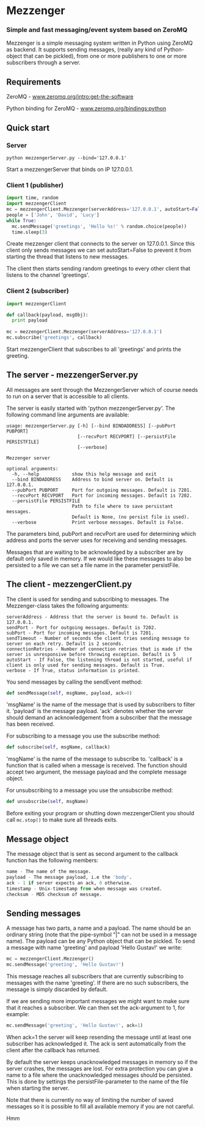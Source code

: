 # Mezzenger
### Simple and fast messaging/event system based on ZeroMQ

Mezzenger is a simple messaging system written in Python using ZeroMQ as backend.
It supports sending messages, (really any kind of Python-object that can be pickled), from one or more publishers to one or more subscribers through a server.

## Requirements
ZeroMQ - www.zeromq.org/intro:get-the-software

Python binding for ZeroMQ - www.zeromq.org/bindings:python

## Quick start
### Server
```
python mezzengerServer.py --bind='127.0.0.1'
```
Start a mezzengerServer that binds on IP 127.0.0.1.

### Client 1 (publisher)
```python
import time, random
import mezzengerClient
mc = mezzengerClient.Mezzenger(serverAddress='127.0.0.1', autoStart=False)
people = ['John', 'David', 'Lucy']
while True:
  mc.sendMessage('greetings', 'Hello %s!' % random.choice(people))
  time.sleep(3)
```
Create mezzenger client that connects to the server on 127.0.0.1. Since this client only sends messages we can set autoStart=False to prevent it from starting the thread that listens to new messages.

The client then starts sending random greetings to every other client that listens to the channel 'greetings'.

### Client 2 (subscriber)
```python
import mezzengerClient

def callback(payload, msgObj):
  print payload
  
mc = mezzengerClient.Mezzenger(serverAddress='127.0.0.1')
mc.subscribe('greetings', callback)
```
Start mezzengerClient that subscribes to all 'greetings' and prints the greeting.


## The server - mezzengerServer.py
All messages are sent through the MezzengerServer which of course needs to run on a server that is accessible to all clients.

The server is easily started with 'python mezzengerServer.py'. The following command line arguments are available:
```
usage: mezzengerServer.py [-h] [--bind BINDADDRESS] [--pubPort PUBPORT]
                          [--recvPort RECVPORT] [--persistFile PERSISTFILE]
                          [--verbose]

Mezzenger server

optional arguments:
  -h, --help            show this help message and exit
  --bind BINDADDRESS    Address to bind server on. Default is 127.0.0.1.
  --pubPort PUBPORT     Port for outgoing messages. Default is 7201.
  --recvPort RECVPORT   Port for incoming messages. Default is 7202.
  --persistFile PERSISTFILE
                        Path to file where to save persistant messages.
                        Default is None, (no persist file is used).
  --verbose             Print verbose messages. Default is False.
```
The parameters bind, pubPort and recvPort are used for determining which address and ports the server uses for receiving and sending messages.

Messages that are waiting to be acknowledged by a subscriber are by default only saved in memory. If we would like these messages to also be persisted to a file we can set a file name in the parameter persistFile.

## The client - mezzengerClient.py
The client is used for sending and subscribing to messages. The Mezzenger-class takes the following arguments:
```
serverAddress - Address that the server is bound to. Default is 127.0.0.1.
sendPort - Port for outgoing messages. Default is 7202.
subPort - Port for incoming messages. Default is 7201.
sendTimeout - Number of seconds the client tries sending message to server on each retry. Default is 2 seconds.
connectionRetries - Number of connection retries that is made if the server is unresponsive before throwing exception. Default is 5
autoStart - If False, the listening thread is not started, useful if client is only used for sending messages. Default is True.
verbose - If True, status information is printed.
```
You send messages by calling the sendEvent method:
```python
def sendMessage(self, msgName, payload, ack=0)
```
'msgName' is the name of the message that is used by subscribers to filter it.
'payload' is the message payload.
'ack' denotes whether the server should demand an acknowledgement from a subscriber that the message has been received.

For subscribing to a message you use the subscribe method:
```python
def subscribe(self, msgName, callback)
```
'msgName' is the name of the message to subscribe to.
'callback' is a function that is called when a message is received. The function should accept two argument, the message payload and the complete message object.

For unsubscribing to a message you use the unsubscribe method:
```python
def unsubscribe(self, msgName)
```

Before exiting your program or shutting down mezzengerClient you should call `mc.stop()` to make sure all threads exits.

## Message object
The message object that is sent as second argument to the callback function has the following members:
```python
name - The name of the message.
payload - The message payload, i.e the 'body'.
ack - 1 if server expects an ack, 0 otherwise.
timestamp - Unix-timestamp from when message was created.
checksum - MD5 checksum of message.
```

## Sending messages
A message has two parts, a name and a payload. The name should be an ordinary string (note that the pipe-symbol "|" can not be used in a message name). The payload can be any Python object that can be pickled.
To send a message with name 'greeting' and payload 'Hello Gustav!' we write:
```python
mc = mezzengerClient.Mezzenger()
mc.sendMessage('greeting', 'Hello Gustav!')
```
This message reaches all subscribers that are currently subscribing to messages with the name 'greeting'. If there are no such subscribers, the message is simply discarded by default.

If we are sending more important messages we might want to make sure that it reaches a subscriber. We can then set the ack-argument to 1, for example:
```python
mc.sendMessage('greeting', 'Hello Gustav!', ack=1)
```
When ack=1 the server will keep resending the message until at least one subscriber has acknowledged it. The ack is sent automatically from the client after the callback has returned.

By default the server keeps unacknowledged messages in memory so if the server crashes, the messages are lost. For extra protection you can give a name to a file where the unacknowledged messages should be persisted. This is done by settings the persistFile-parameter to the name of the file when starting the server.

Note that there is currently no way of limiting the number of saved messages so it is possible to fill all available memory if you are not careful.

Hmm


